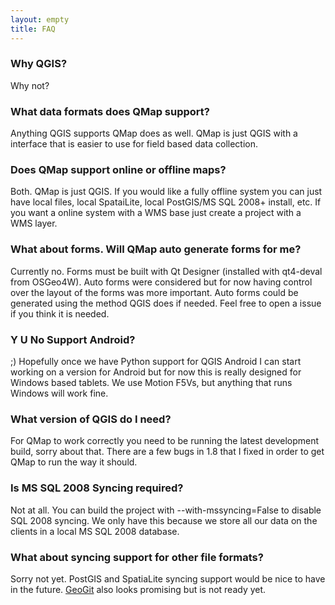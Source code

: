 ```yaml
---
layout: empty
title: FAQ
---
```


### Why QGIS?

Why not? 

### What data formats does QMap support?

Anything QGIS supports QMap does as well. QMap is just QGIS with a interface that is easier to use for field based data collection.

### Does QMap support online or offline maps?

Both.  QMap is just QGIS. If you would like a fully offline system you can just have local files, local SpataiLite, local PostGIS/MS SQL 2008+ install, etc.  If you want a online system with a WMS base just create a project with a WMS layer. 

### What about forms. Will QMap auto generate forms for me?

Currently no.  Forms must be built with Qt Designer (installed with qt4-deval from OSGeo4W).  Auto forms were considered but for now having control over the layout of the forms was more important.  Auto forms could be generated using the method QGIS does if needed.  Feel free to open a issue if you think it is needed.

### Y U No Support Android? 

;) Hopefully once we have Python support for QGIS Android I can start working on a version for Android but for now this is really designed for Windows based tablets.  We use Motion F5Vs, but anything that runs Windows will work fine.

### What version of QGIS do I need?

For QMap to work correctly you need to be running the latest development build, sorry about that. There are a few bugs in 1.8 that I fixed in order to get QMap to run the way it should.

### Is MS SQL 2008 Syncing required?

Not at all. You can build the project with --with-mssyncing=False to disable SQL 2008 syncing.  We only have this because we store all our data on the clients in a local MS SQL 2008 database.  

### What about syncing support for other file formats?

Sorry not yet.  PostGIS and SpatiaLite syncing support would be nice to have in the future.  [GeoGit](https://github.com/opengeo/GeoGit) also looks promising but is not ready yet.

